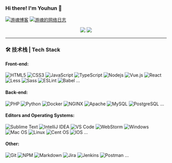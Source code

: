 ### Hi there! I'm Youhun 👋

[![游魂博客](https://img.shields.io/badge/%E6%B8%B8%E9%AD%82%E5%8D%9A%E5%AE%A2-www.iyouhun.com-blue "游魂博客")](https://www.iyouhun.com/ "游魂博客")
[![游魂的网络日志](https://img.shields.io/badge/%E6%B8%B8%E9%AD%82%E7%9A%84%E7%BD%91%E7%BB%9C%E6%97%A5%E5%BF%97-www.shen.ee-red "游魂的网络日志")](https://www.shen.ee/ "游魂的网络日志")

<p align = "center">
  <img src = "https://github-readme-stats.vercel.app/api?username=youhunwl&show_icons=true&theme=tokyonight&line_height=33.5">
  <img src = "https://github-readme-stats.vercel.app/api/top-langs/?username=youhunwl&theme=tokyonight">
</p>

<hr/>

### 🛠 技术栈 | Tech Stack


#### Front-end:

![HTML5](https://img.shields.io/badge/-HTML5-333333?style=flat&logo=HTML5)
![CSS3](https://img.shields.io/badge/-CSS3-231572B6?style=flat&logo=CSS3&logoColor=white)
![JavaScript](https://img.shields.io/badge/-JavaScript-%23F7DF1C?style=flat&logo=javascript&logoColor=000000&color=d1b01f)
![TypeScript](https://img.shields.io/badge/Typescript-%23007ACC.svg?style=flat&logo=typescript&logoColor=white)
![Nodejs](https://img.shields.io/badge/-Nodejs-black?style=flat&logo=Node.js&logoColor=00d632)
![Vue.js](https://img.shields.io/badge/-VueJS-333333?style=flat&logo=Vue.js)
![React](https://img.shields.io/badge/-React-%23282C34?style=flat&logo=react)
![Less](https://img.shields.io/badge/Less-2B4C80?style=flat&logo=less&logoColor=white)
![Sass](https://img.shields.io/badge/-Sass-%23CC6699?style=flat&logo=sass&logoColor=ffffff)
![ESLint](https://img.shields.io/badge/ESLint-4B3263?style=flat&logo=eslint&logoColor=white)
![Babel](https://img.shields.io/badge/Babel-F9DC3e?style=flat&logo=babel&logoColor=black)
...

#### Back-end:

![PHP](https://img.shields.io/badge/PHP-%23777BB4.svg?style=flat&logo=php&logoColor=white)
![Python](https://img.shields.io/badge/Python-3670A0?style=flat&logo=python&logoColor=ffdd54)
![Docker](https://img.shields.io/badge/-Docker-black?style=flat&logo=docker)
![NGINX](http://img.shields.io/badge/-NGINX-269539?style=flat&logo=nginx&logoColor=ffffff)
![Apache](https://img.shields.io/badge/Apache-%23D42029.svg?style=flat&logo=apache&logoColor=white)
![MySQL](https://img.shields.io/badge/Mysql-%2300f.svg?style=flat&logo=mysql&logoColor=white)
![PostgreSQL](https://img.shields.io/badge/-PostgreSQL-336791?style=flat&logo=postgresql)
...

#### Editors and Operating Systems:

![Sublime Text](https://img.shields.io/badge/Sublime_text-%23575757.svg?style=flat&logo=sublime-text&logoColor=important)
![IntelliJ IDEA](http://img.shields.io/badge/-IntelliJ%20IDEA-000000?style=flat&logo=intellij-idea&logoColor=ffffff)
![VS Code](http://img.shields.io/badge/-VS%20Code-007ACC?style=flat&logo=visual-studio-code&logoColor=ffffff)
![WebStorm](https://img.shields.io/badge/webstorm-143?style=flat&logo=webstorm&logoColor=white&color=black)
![Windows](https://img.shields.io/badge/Windows-0078D6?style=flat&logo=windows&logoColor=white)
![Mac OS](https://img.shields.io/badge/Mac%20os-000000?style=flat&logo=macos&logoColor=F0F0F0)
![Linux](https://img.shields.io/badge/Linux-FCC624?style=flat&logo=linux&logoColor=black)
![Cent OS](https://img.shields.io/badge/cent%20os-002260?style=flat&logo=centos&logoColor=F0F0F0)
![IOS](https://img.shields.io/badge/iOS-000000?style=flat&logo=ios&logoColor=white)
...

#### Other:

![Git](https://img.shields.io/badge/Git-%23F05033.svg?style=flat&logo=git&logoColor=white)
![NPM](https://img.shields.io/badge/NPM-%23000000.svg?style=flat&logo=npm&logoColor=white)
![Markdown](https://img.shields.io/badge/Markdown-%23000000.svg?style=flat&logo=markdown&logoColor=white)
![Jira](https://img.shields.io/badge/Jira-%230A0FFF.svg?style=flat&logo=jira&logoColor=white)
![Jenkins](https://img.shields.io/badge/Jenkins-%232C5263.svg?style=flat&logo=jenkins&logoColor=white)
![Postman](https://img.shields.io/badge/Postman-FF6C37?style=flat&logo=postman&logoColor=white)
...

<!--
**youhunwl/youhunwl** is a ✨ _special_ ✨ repository because its `README.md` (this file) appears on your GitHub profile.

Here are some ideas to get you started:

- 🔭 I’m currently working on ...
- 🌱 I’m currently learning ...
- 👯 I’m looking to collaborate on ...
- 🤔 I’m looking for help with ...
- 💬 Ask me about ...
- 📫 How to reach me: ...
- 😄 Pronouns: ...
- ⚡ Fun fact: ...
-->
